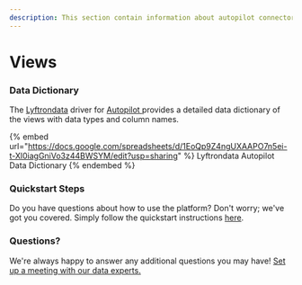 ```yaml
---
description: This section contain information about autopilot connector views information
---
```


# Views

### Data Dictionary

The [Lyftrondata](https://www.lyftrondata.com/) driver for [Autopilot](https://www.lyftrondata.com/integration/Autopilot/)[ ](https://www.lyftrondata.com/integration/autopilot/)provides a detailed data dictionary of the views with data types and column names.

{% embed url="https://docs.google.com/spreadsheets/d/1EoQp9Z4ngUXAAPO7n5ei-t-Xl0iagGniVo3z44BWSYM/edit?usp=sharing" %}
Lyftrondata Autopilot Data Dictionary
{% endembed %}

### Quickstart Steps

Do you have questions about how to use the platform? Don't worry; we've got you covered. Simply follow the quickstart instructions [here](../../../../quickstart-steps.md).

### Questions? <a href="#questions" id="questions"></a>

We're always happy to answer any additional questions you may have! [Set up a meeting with our data experts.](https://www.lyftrondata.com/book-a-meeting/)


